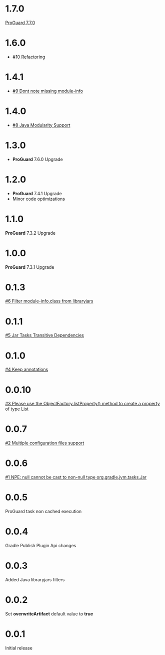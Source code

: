 # 1.7.0

[ProGuard 7.7.0](https://github.com/Scalified/gradle-proguard-plugin/issues/11)

# 1.6.0

* [#10 Refactoring](https://github.com/Scalified/gradle-proguard-plugin/issues/10)

# 1.4.1

* [#9 Dont note missing module-info](https://github.com/Scalified/gradle-proguard-plugin/issues/9)

# 1.4.0

* [#8 Java Modularity Support](https://github.com/Scalified/gradle-proguard-plugin/issues/8)

# 1.3.0

* **ProGuard** 7.6.0 Upgrade

# 1.2.0

* **ProGuard** 7.4.1 Upgrade
* Minor code optimizations

# 1.1.0

**ProGuard** 7.3.2 Upgrade

# 1.0.0

**ProGuard** 7.3.1 Upgrade

# 0.1.3

[#6 Filter module-info.class from libraryjars](https://github.com/Scalified/gradle-proguard-plugin/issues/6)

# 0.1.1

[#5 Jar Tasks Transitive Dependencies](https://github.com/Scalified/gradle-proguard-plugin/issues/5)

# 0.1.0

[#4 Keep annotations](https://github.com/Scalified/gradle-proguard-plugin/issues/4)

# 0.0.10

[#3 Please use the ObjectFactory.listProperty() method to create a property of type List<T>](https://github.com/Scalified/gradle-proguard-plugin/issues/3)

# 0.0.7

[#2 Multiple configuration files support](https://github.com/Scalified/gradle-proguard-plugin/issues/2)

# 0.0.6

[#1 NPE: null cannot be cast to non-null type org.gradle.jvm.tasks.Jar](https://github.com/Scalified/gradle-proguard-plugin/issues/1)

# 0.0.5

ProGuard task non cached execution

# 0.0.4

Gradle Publish Plugin Api changes

# 0.0.3

Added Java libraryjars filters

# 0.0.2

Set **overwriteArtifact** default value to **true** 

# 0.0.1

Initial release
